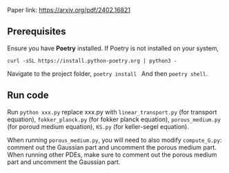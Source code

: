 Paper link: https://arxiv.org/pdf/2402.16821

## Prerequisites

Ensure you have **Poetry** installed. If Poetry is not installed on your system, 
```
curl -sSL https://install.python-poetry.org | python3 -
```
Navigate to the project folder, 
`
poetry install 
`
 And then 
`
poetry shell
`. 

## Run code 
Run `python xxx.py` replace xxx.py with `linear_transport.py` (for transport equation), `fokker_planck.py` (for fokker planck equation), `porous_medium.py` (for poroud medium equation), `KS.py` (for keller-segel equation). 

When running `porous_medium.py`, you will need to also modify `compute_G.py`: comment out the Gaussian part and uncomment the porous medium part. When running other PDEs, make sure to comment out the porous medium part and uncomment the Gaussian part. 